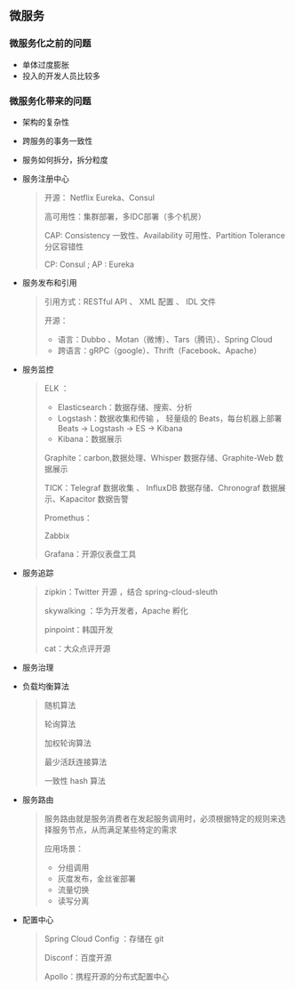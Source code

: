 ## 微服务

### 微服务化之前的问题

- 单体过度膨胀
- 投入的开发人员比较多

### 微服务化带来的问题

- 架构的复杂性

- 跨服务的事务一致性

- 服务如何拆分，拆分粒度

- 服务注册中心

  > 开源：  Netflix Eureka、Consul
  >
  > 高可用性：集群部署，多IDC部署（多个机房）
  >
  > CAP: Consistency 一致性、Availability 可用性、Partition Tolerance 分区容错性
  >
  > CP: Consul  ; AP : Eureka

- 服务发布和引用

  > 引用方式：RESTful API    、  XML 配置 、     IDL 文件
  >
  > 开源： 
  >
  > - 语言：Dubbo 、Motan（微博）、Tars（腾讯）、Spring Cloud
  > - 跨语言：gRPC（google）、Thrift（Facebook、Apache）

- 服务监控

  > ELK ：
  >
  > - Elasticsearch：数据存储、搜索、分析
  > - Logstash：数据收集和传输 ， 轻量级的 Beats，每台机器上部署 Beats → Logstash → ES → Kibana
  > - Kibana：数据展示
  >
  > Graphite：carbon,数据处理、Whisper 数据存储、Graphite-Web 数据展示
  >
  > TICK：Telegraf 数据收集 、 InfluxDB 数据存储、Chronograf  数据展示、Kapacitor 数据告警
  >
  > Promethus：
  >
  > Zabbix
  >
  > Grafana：开源仪表盘工具

- 服务追踪

  > zipkin：Twitter 开源 ，结合 spring-cloud-sleuth
  >
  > skywalking ：华为开发者，Apache 孵化
  >
  > pinpoint：韩国开发
  >
  > cat：大众点评开源

- 服务治理

- 负载均衡算法

  > 随机算法
  >
  > 轮询算法
  >
  > 加权轮询算法
  >
  > 最少活跃连接算法
  >
  > 一致性 hash 算法

- 服务路由

  > 服务路由就是服务消费者在发起服务调用时，必须根据特定的规则来选择服务节点，从而满足某些特定的需求
  >
  > 应用场景：
  >
  > - 分组调用
  > - 灰度发布，金丝雀部署
  > - 流量切换
  > - 读写分离

- 配置中心

  > Spring Cloud Config ：存储在 git
  >
  > Disconf：百度开源
  >
  > Apollo：携程开源的分布式配置中心